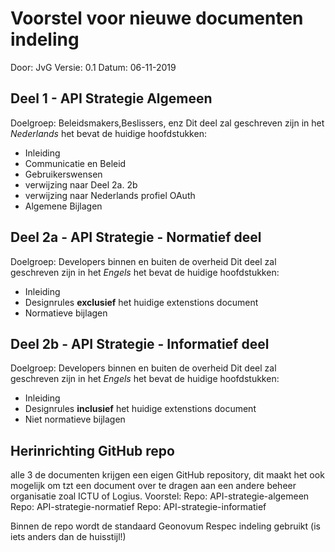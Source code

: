 # Voorstel voor nieuwe documenten indeling
Door: JvG
Versie: 0.1
Datum: 06-11-2019


## Deel 1 - API Strategie Algemeen

Doelgroep: Beleidsmakers,Beslissers, enz
Dit deel zal geschreven zijn in het _Nederlands_
het bevat de huidige hoofdstukken:
- Inleiding
- Communicatie en Beleid
- Gebruikerswensen
- verwijzing naar Deel 2a. 2b
- verwijzing naar Nederlands profiel OAuth
- Algemene Bijlagen


## Deel 2a - API Strategie - Normatief deel

Doelgroep: Developers binnen en buiten de overheid
Dit deel zal geschreven zijn in het _Engels_
het bevat de huidige hoofdstukken:
- Inleiding
- Designrules **exclusief** het huidige extenstions document
- Normatieve bijlagen

## Deel 2b - API Strategie - Informatief deel

Doelgroep: Developers binnen en buiten de overheid
Dit deel zal geschreven zijn in het _Engels_
het bevat de huidige hoofdstukken:
- Inleiding
- Designrules **inclusief** het huidige extenstions document
- Niet normatieve bijlagen

## Herinrichting GitHub repo

alle 3 de documenten krijgen een eigen GitHub repository, dit maakt het
ook mogelijk om tzt een document over te dragen aan een andere beheer organisatie
zoal ICTU of Logius.
Voorstel:
Repo: API-strategie-algemeen
Repo: API-strategie-normatief
Repo: API-strategie-informatief

Binnen de repo wordt de standaard Geonovum Respec indeling gebruikt (is iets anders dan de huisstijl!)

